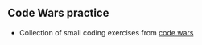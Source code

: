 ## Code Wars practice
-  Collection of small coding exercises from [code wars](https://www.codewars.com/)
